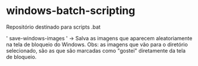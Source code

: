 # windows-batch-scripting
Repositório destinado para scripts .bat

' save-windows-images ' -> Salva as imagens que aparecem aleatoriamente na tela de bloqueio do Windows. Obs: as imagens que vão para o diretório selecionado, são as que são marcadas como "gostei" diretamente da tela de bloqueio.
